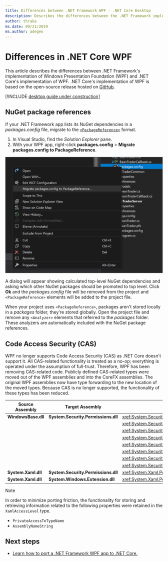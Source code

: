```yaml
---
title: Differences between .NET Framework WPF - .NET Core Desktop
description: Describes the differences between the .NET Framework implementation of Windows Presentation Foundation (WPF) and .NET Core WPF. When migrating your app, you should consider these incompatibilities.
author: thraka
ms.date: 09/21/2019
ms.author: adegeo
---
```


# Differences in .NET Core WPF

This article describes the differences between .NET Framework's implementation of Windows Presentation Foundation (WPF) and .NET Core's implementation of WPF. .NET Core's implementation of WPF is based on the open-source release hosted on [GitHub](https://github.com/dotnet/wpf).

[!INCLUDE [desktop guide under construction](../../../includes/desktop-guide-preview-note.md)]

## NuGet package references

If your .NET Framework app lists its NuGet dependencies in a *packages.config* file, migrate to the [`<PackageReference>`](~/nuget/consume-packages/package-references-in-project-files) format.

01. In Visual Studio, find the *Solution Explorer* pane.
01. With your WPF app, right-click **packages.config** > **Migrate packages.config to PackageReference**.

![Upgrading to PackageReference](media/convert-project-from-net-framework/package-reference-migration.png)

A dialog will appear showing calculated top-level NuGet dependencies and asking which other NuGet packages should be promoted to top level. Click **Ok** and the *packages.config* file will be removed from the project and `<PackageReference>` elements will be added to the project file.

When your project uses `<PackageReference>`, packages aren't stored locally in a *packages* folder, they're stored globally. Open the project file and remove any `<Analyzer>` elements that referred to the *packages* folder. These analyzers are automatically included with the NuGet package references.

## Code Access Security (CAS)

WPF no longer supports Code Access Security (CAS) as .NET Core doesn't support it. All CAS-related functionality is treated as a no-op; everything is operated under the assumption of full-trust. Therefore, WPF has been removing CAS-related code. Publicly defined CAS-related types were moved out of the WPF assemblies and into the CoreFX assemblies. The original WPF assemblies now have type forwarding to the new location of the moved types. Because CAS is no longer supported, the functionality of these types has been reduced.

| Source Assembly | Target Assembly | Type |
| --------------- | --------------- | ------------------- |
| **WindowsBase.dll** | **System.Security.Permissions.dll** | <xref:System.Security.Permissions.MediaPermission> |
|                     |                                     | <xref:System.Security.Permissions.MediaPermissionAttribute> |
|                     |                                     | <xref:System.Security.Permissions.MediaPermissionAudio> |
|                     |                                     | <xref:System.Security.Permissions.MediaPermissionImage> |
|                     |                                     | <xref:System.Security.Permissions.MediaPermissionVideo> |
|                     |                                     | <xref:System.Security.Permissions.WebBrowserPermission> |
|                     |                                     | <xref:System.Security.Permissions.WebBrowserPermissionAttribute> |
|                     |                                     | <xref:System.Security.Permissions.WebBrowserPermissionLevel> |
| **System.Xaml.dll** | **System.Security.Permissions.dll** | <xref:System.Xaml.Permissions.XamlLoadPermission> |
| **System.Xaml.dll** | **System.Windows.Extension.dll**    | <xref:System.Xaml.Permissions.XamlAccessLevel><br/> |

> [!NOTE]
> In order to minimize porting friction, the functionality for storing and retrieving information related to the following properties were retained in the `XamlAccessLevel` type.  
> - `PrivateAccessToTypeName`
> - `AssemblyNameString`

## Next steps

- [Learn how to port a .NET Framework WPF app to .NET Core.](convert-project-from-net-framework)
